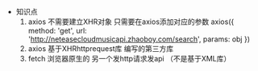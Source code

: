 - 知识点
    1. axios 不需要建立XHR对象 只需要在axios添加对应的参数
        axios({
                method: 'get',
                url: 'http://neteasecloudmusicapi.zhaoboy.com/search',
                params: obj
            })
    2. axios 基于XHRhttprequest库  编写的第三方库 
    3. fetch 浏览器原生的  另一个发http请求发api （不是基于XML库）
    